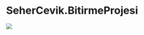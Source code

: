 # SeherCevik.BitirmeProjesi

![](https://github.com/AKBANK-Patika-FullStack-Bootcamp/SeherCevik.BitirmeProjesi/edit/main/dbdiagram.png)
